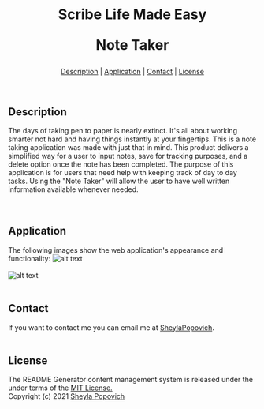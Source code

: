 # <p align="center">Scribe Life Made Easy</p> <p align="center">Note Taker</p>

<p align="center">
<a href="#description">Description</a> |
<a href="#application">Application</a> |
<a href="#contact">Contact</a> |
<a href="#license">License</a>
</p>
<br>

## **Description**
The days of taking pen to paper is nearly extinct. It's all about working smarter not hard and having things instantly at your fingertips. This is a note taking application was made with just that in mind. This product delivers a simplified way for a user to input notes, save for tracking purposes, and a delete option once the note has been completed. The purpose of this application is for users that need help with keeping track of day to day tasks. Using the "Note Taker" will allow the user to have well written information available whenever needed.    
<br>
<br>

## **Application** 
The following images show the web application's appearance and functionality:
![alt text](https://github.com/SheylaPopovich/scribe-life-made-easy/blob/main/Assets/note-taker-landingpage.png)
<br>
<br>
![alt text](https://github.com/SheylaPopovich/scribe-life-made-easy/blob/main/Assets/note-taker-savedpage.png)
<br>
<br>

## **Contact**
If you want to contact me you can email me at [SheylaPopovich](mailto:sheylapopovich@gmail.com).
<br>
<br>

## **License**
The README Generator content management system is released under the under terms of the [MIT License.](https://github.com/SheylaPopovich/README-generator/blob/main/LICENSE)
<br>Copyright (c) 2021 [Sheyla Popovich](https://github.com/SheylaPopovich)
<br>
